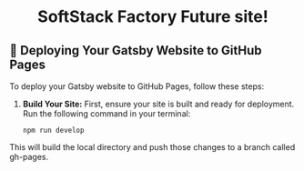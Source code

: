 <h1 align="center">
  SoftStack Factory Future site!
</h1>

 ## 🚀 Deploying Your Gatsby Website to GitHub Pages

To deploy your Gatsby website to GitHub Pages, follow these steps:

1. **Build Your Site:**
   First, ensure your site is built and ready for deployment. Run the following command in your terminal:

   ```shell
   npm run develop
   ```
  This will build the local directory and push those changes to a branch called gh-pages.